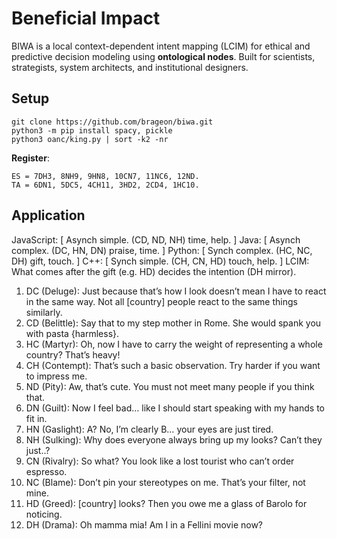 # Beneficial Impact

BIWA is a local context-dependent intent mapping (LCIM) for ethical and predictive decision modeling using **ontological nodes**. Built for scientists, strategists, system architects, and institutional designers.

<h2>Setup</h2>

```
git clone https://github.com/brageon/biwa.git
python3 -m pip install spacy, pickle
python3 oanc/king.py | sort -k2 -nr
```

**Register**:

```
ES = 7DH3, 8NH9, 9HN8, 10CN7, 11NC6, 12ND.
TA = 6DN1, 5DC5, 4CH11, 3HD2, 2CD4, 1HC10. 
```

<h2>Application</h2>

JavaScript: [ Asynch simple. (CD, ND, NH) time, help. ] Java: [ Asynch complex. (DC, HN, DN) praise, time. ] Python: [ Synch complex. (HC, NC, DH) gift, touch. ] C++: [ Synch simple. (CH, CN, HD) touch, help. ] LCIM: What comes after the gift (e.g. HD) decides the intention (DH mirror). 

1. DC (Deluge): Just because that’s how I look doesn’t mean I have to react in the same way. Not all [country] people react to the same things similarly.
2. CD (Belittle): Say that to my step mother in Rome. She would spank you with pasta {harmless}. 
3. HC (Martyr): Oh, now I have to carry the weight of representing a whole country? That’s heavy!
4. CH (Contempt): That’s such a basic observation. Try harder if you want to impress me.
5. ND (Pity): Aw, that’s cute. You must not meet many people if you think that.
6. DN (Guilt): Now I feel bad… like I should start speaking with my hands to fit in.
7. HN (Gaslight): A? No, I’m clearly B… your eyes are just tired.
8. NH (Sulking): Why does everyone always bring up my looks? Can’t they just..?
9. CN (Rivalry): So what? You look like a lost tourist who can’t order espresso.
10. NC (Blame): Don’t pin your stereotypes on me. That’s your filter, not mine.
11. HD (Greed): [country] looks? Then you owe me a glass of Barolo for noticing.
12. DH (Drama): Oh mamma mia! Am I in a Fellini movie now?
